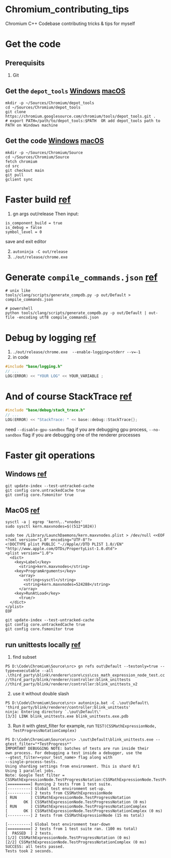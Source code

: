 # Chromium_contributing_tips
Chromium C++ Codebase contributing tricks &amp; tips for myself


# Get the code
## Prerequisits
1. Git

## Get the `depot_tools` [Windows](https://chromium.googlesource.com/chromium/src/+/main/docs/windows_build_instructions.md#install) [macOS](https://chromium.googlesource.com/chromium/src/+/main/docs/mac_build_instructions.md#install)
```console
mkdir -p ~/Sources/Chromium/depot_tools
cd ~/Sources/Chromium/depot_tools
git clone https://chromium.googlesource.com/chromium/tools/depot_tools.git .
# export PATH=/path/to/depot_tools:$PATH  OR add depot_tools path to PATH on Windows machine
```

## Get the code [Windows](https://chromium.googlesource.com/chromium/src/+/main/docs/windows_build_instructions.md#get-the-code) [macOS](https://chromium.googlesource.com/chromium/src/+/main/docs/mac_build_instructions.md#get-the-code)
```console
mkdir -p ~/Sources/Chromium/Source
cd ~/Sources/Chromium/Source
fetch chromium
cd src
git checkout main
git pull
gclient sync
```

# Faster build [ref](https://chromium.googlesource.com/chromium/src/+/HEAD/docs/windows_build_instructions.md#faster-builds)
1. gn args out/release
Then input:
```gn
is_component_build = true
is_debug = false
symbol_level = 0
```
save and exit editor

2. `autoninja -C out/release`
3. `./out/release/chrome.exe`

# Generate `compile_commands.json` [ref](https://chromium.googlesource.com/chromium/src/+/master/docs/clangd.md#setting-up)
```console
# unix like
tools/clang/scripts/generate_compdb.py -p out/Default > compile_commands.json

# powershell
python tools/clang/scripts/generate_compdb.py -p out/Default | out-file -encoding utf8 compile_commands.json
```

# Debug by logging [ref](https://www.chromium.org/for-testers/enable-logging/)
1. `./out/release/chrome.exe  --enable-logging=stderr --v=-1`
2. in code
```cpp
#include "base/logging.h"
// ...
LOG(ERROR) << "YOUR LOG" << YOUR_VARIABLE ;
```

# And of course StackTrace [ref](https://chromium.googlesource.com/chromiumos/docs/+/master/stack_traces.md#how-to-use-base_stacktrace)
```cpp
#include "base/debug/stack_trace.h"
// ...
LOG(ERROR) << "StackTrace: " << base::debug::StackTrace{};
```
need `--disable-gpu-sandbox` flag if you are debugging gpu process, `--no-sandbox` flag if you are debugging one of the renderer processes

# Faster git operations

## Windows [ref](https://chromium.googlesource.com/chromium/src/+/HEAD/docs/windows_build_instructions.md#improving-performance-of-git-commands)
```console
git update-index --test-untracked-cache
git config core.untrackedCache true
git config core.fsmonitor true
```

## MacOS [ref](https://chromium.googlesource.com/chromium/src/+/HEAD/docs/mac_build_instructions.md#improving-performance-of-git-commands)
```console
sysctl -a | egrep 'kern\..*vnodes'
sudo sysctl kern.maxvnodes=$((512*1024))

sudo tee /Library/LaunchDaemons/kern.maxvnodes.plist > /dev/null <<EOF
<?xml version="1.0" encoding="UTF-8"?>
<!DOCTYPE plist PUBLIC "-//Apple//DTD PLIST 1.0//EN" "http://www.apple.com/DTDs/PropertyList-1.0.dtd">
<plist version="1.0">
  <dict>
    <key>Label</key>
      <string>kern.maxvnodes</string>
    <key>ProgramArguments</key>
      <array>
        <string>sysctl</string>
        <string>kern.maxvnodes=524288</string>
      </array>
    <key>RunAtLoad</key>
      <true/>
  </dict>
</plist>
EOF

git update-index --test-untracked-cache
git config core.untrackedCache true
git config core.fsmonitor true
```


## run unittests locally [ref](https://www.chromium.org/developers/testing/running-tests/#running-basic-tests-gtest-binaries)
1. find subset
```console
PS D:\Code\Chromium\Source\src> gn refs out\Default --testonly=true --type=executable --all .\third_party\blink\renderer\core\css\css_math_expression_node_test.cc
//third_party/blink/renderer/controller:blink_unittests
//third_party/blink/renderer/controller:blink_unittests_v2
```
2. use it without double slash
```console
PS D:\Code\Chromium\Source\src> autoninja.bat -C .\out\Default\ 'third_party/blink/renderer/controller:blink_unittests'
ninja: Entering directory `.\out\Default\'
[3/3] LINK blink_unittests.exe blink_unittests.exe.pdb
```
3. Run it with gtest_filter
for example, run `TEST(CSSMathExpressionNode, TestProgressNotationComplex)`
```console
PS D:\Code\Chromium\Source\src> .\out\Default\blink_unittests.exe --gtest_filter="*TestProgress*"
IMPORTANT DEBUGGING NOTE: batches of tests are run inside their
own process. For debugging a test inside a debugger, use the
--gtest_filter=<your_test_name> flag along with
--single-process-tests.
Using sharding settings from environment. This is shard 0/1
Using 1 parallel jobs.
Note: Google Test filter = CSSMathExpressionNode.TestProgressNotation:CSSMathExpressionNode.TestProgressNotationComplex
[==========] Running 2 tests from 1 test suite.
[----------] Global test environment set-up.
[----------] 2 tests from CSSMathExpressionNode
[ RUN      ] CSSMathExpressionNode.TestProgressNotation
[       OK ] CSSMathExpressionNode.TestProgressNotation (0 ms)
[ RUN      ] CSSMathExpressionNode.TestProgressNotationComplex
[       OK ] CSSMathExpressionNode.TestProgressNotationComplex (0 ms)
[----------] 2 tests from CSSMathExpressionNode (15 ms total)

[----------] Global test environment tear-down
[==========] 2 tests from 1 test suite ran. (100 ms total)
[  PASSED  ] 2 tests.
[1/2] CSSMathExpressionNode.TestProgressNotation (0 ms)
[2/2] CSSMathExpressionNode.TestProgressNotationComplex (0 ms)
SUCCESS: all tests passed.
Tests took 2 seconds.
```


